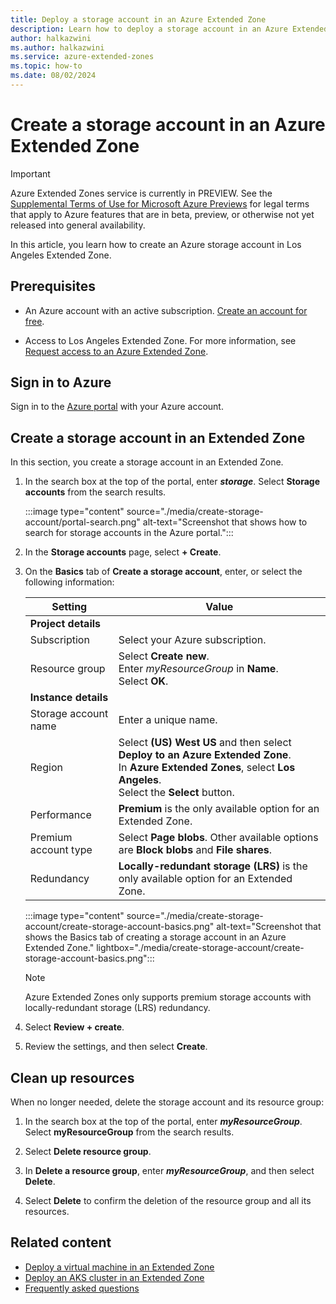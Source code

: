 ```yaml
---
title: Deploy a storage account in an Azure Extended Zone
description: Learn how to deploy a storage account in an Azure Extended Zone.
author: halkazwini
ms.author: halkazwini
ms.service: azure-extended-zones
ms.topic: how-to
ms.date: 08/02/2024
---
```


# Create a storage account in an Azure Extended Zone

> [!IMPORTANT]
> Azure Extended Zones service is currently in PREVIEW.
> See the [Supplemental Terms of Use for Microsoft Azure Previews](https://azure.microsoft.com/support/legal/preview-supplemental-terms/) for legal terms that apply to Azure features that are in beta, preview, or otherwise not yet released into general availability.

In this article, you learn how to create an Azure storage account in Los Angeles Extended Zone.

## Prerequisites

- An Azure account with an active subscription. [Create an account for free](https://azure.microsoft.com/free/?WT.mc_id=A261C142F).

- Access to Los Angeles Extended Zone. For more information, see [Request access to an Azure Extended Zone](request-access.md).

## Sign in to Azure

Sign in to the [Azure portal](https://portal.azure.com) with your Azure account.

## Create a storage account in an Extended Zone

In this section, you create a storage account in an Extended Zone.

1. In the search box at the top of the portal, enter ***storage***. Select **Storage accounts** from the search results.

    :::image type="content" source="./media/create-storage-account/portal-search.png" alt-text="Screenshot that shows how to search for storage accounts in the Azure portal.":::

1. In the **Storage accounts** page, select **+ Create**.

1. On the **Basics** tab of **Create a storage account**, enter, or select the following information:

    | Setting | Value |
    | --- | --- |
    | **Project details** |  |
    | Subscription | Select your Azure subscription. |
    | Resource group | Select **Create new**. </br> Enter *myResourceGroup* in **Name**. </br> Select **OK**. |
    | **Instance details** |  |
    | Storage account name | Enter a unique name. |
    | Region | Select **(US) West US** and then select **Deploy to an Azure Extended Zone**. </br> In  **Azure Extended Zones**, select **Los Angeles**. </br> Select the **Select** button. |
    | Performance | **Premium** is the only available option for an Extended Zone. |
    | Premium account type | Select **Page blobs**. Other available options are **Block blobs** and **File shares**. |
    | Redundancy | **Locally-redundant storage (LRS)** is the only available option for an Extended Zone. |

    :::image type="content" source="./media/create-storage-account/create-storage-account-basics.png" alt-text="Screenshot that shows the Basics tab of creating a storage account in an Azure Extended Zone." lightbox="./media/create-storage-account/create-storage-account-basics.png":::

    > [!NOTE]
    > Azure Extended Zones only supports premium storage accounts with locally-redundant storage (LRS) redundancy.

1. Select **Review + create**.

1. Review the settings, and then select **Create**.

## Clean up resources

When no longer needed, delete the storage account and its resource group:

1. In the search box at the top of the portal, enter ***myResourceGroup***. Select **myResourceGroup** from the search results.

1. Select **Delete resource group**.

1. In **Delete a resource group**, enter ***myResourceGroup***, and then select **Delete**.

1. Select **Delete** to confirm the deletion of the resource group and all its resources.

## Related content

- [Deploy a virtual machine in an Extended Zone](deploy-vm-portal.md)
- [Deploy an AKS cluster in an Extended Zone](deploy-aks-cluster.md)
- [Frequently asked questions](faq.md)
